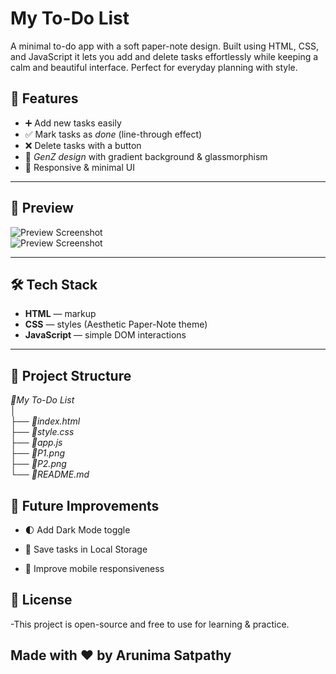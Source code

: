 # My To-Do List
A minimal to-do app with a soft paper-note design. Built using HTML, CSS, and JavaScript it lets you add and delete tasks effortlessly while keeping a calm and beautiful interface. Perfect for everyday planning with style.




## 🚀 Features
- ➕ Add new tasks easily  
- ✅ Mark tasks as *done* (line-through effect)  
- ❌ Delete tasks with a button  
- 🌈 *GenZ design* with gradient background & glassmorphism  
- 🎨 Responsive & minimal UI  

---

## 📸 Preview
![Preview Screenshot](p1.jgp)  
![Preview Screenshot](p2.jpg)  


---

## 🛠 Tech Stack
- **HTML** — markup
- **CSS** — styles (Aesthetic Paper-Note theme)
- **JavaScript** — simple DOM interactions

---
## 📂 Project Structure
*📂My To-Do List*    
│   
├── *📂index.html*  
├── *📂style.css*    
├── *📂app.js*  
├── *📂P1.png*     
├── *📂P2.png*      
└── *📂README.md*   

## 🌟 Future Improvements
- 🌓 Add Dark Mode toggle

- 💾 Save tasks in Local Storage

- 📱 Improve mobile responsiveness

## 📜 License

-This project is open-source and free to use for learning & practice.

## Made with ❤ by Arunima Satpathy
